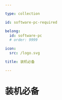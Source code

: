 ```yaml
---

type: collection

id: software-pc-required

belong:
  id: software-pc
  # order: 9999

icon:
  src: /logo.svg

title: 装机必备

---
```


# 装机必备

<ShowBreadcrumb />

<ShowResources />
